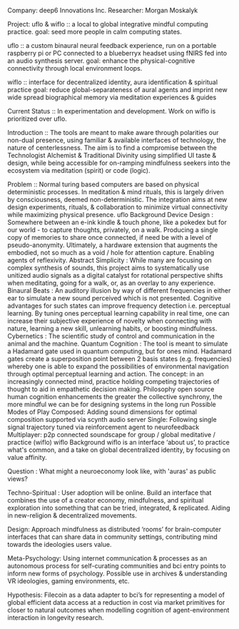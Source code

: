 Company: deep6 Innovations Inc.
Researcher: Morgan Moskalyk

Project: uflo & wiflo :: a local to global integrative mindful computing practice.
goal: seed more people in calm computing states. 

uflo :: a custom binaural neural feedback experience, run on a portable raspberry pi or PC connected to a blueberryx headset using fNIRS fed into an audio synthesis server.
goal: enhance the physical-cognitive connectivity through local environment loops.

wiflo :: interface for decentralized identity, aura identification & spiritual practice
goal: reduce global-separateness of aural agents and imprint new wide spread biographical memory via meditation experiences & guides

Current Status :: In experimentation and development. Work on wiflo is prioritized over uflo.

Introduction :: The tools are meant to make aware through polarities our non-dual presence, using familiar & available interfaces of technology, the nature of centerlessness. The aim is to find a compromise between the Technologist Alchemist & Traditional Divinity using simplified UI taste & design, while being accessible for on-ramping mindfulness seekers into the ecosystem via meditation (spirit) or code (logic).

Problem :: Normal turing based computers are based on physical deterministic processes. In meditation & mind rituals, this is largely driven by consciousness, deemed non-deterministic. The integration aims at new design experiments, rituals, & collaboration to minimize virtual connectivity while maximizing physical presence.
uflo Background
Device Design : Somewhere between an e-ink kindle & touch phone, like a pokedex but for our world - to capture thoughts, privately, on a walk. Producing a single copy of memories to share once connected, if need be with a level of pseudo-anonymity. Ultimately, a hardware extension that augments the embodied, not so much as a void / hole for attention capture. Enabling agents of reflexivity.
Abstract Simplicity : While many are focusing on complex synthesis of sounds, this project aims to systematically use unitized audio signals as a digital catalyst for rotational perspective shifts when meditating, going for a walk, or, as an overlay to any experience.
Binaural Beats : An auditory illusion by way of different frequencies in either ear to simulate a new sound perceived which is not presented. Cognitive advantages for such states can improve frequency detection i.e. perceptual learning. By tuning ones perceptual learning capability in real time, one can increase their subjective experience of novelty when connecting with nature, learning a new skill, unlearning habits, or boosting mindfulness.
Cybernetics : The scientific study of control and communication in the animal and the machine.
Quantum Cognition : The tool is meant to simulate a Hadamard gate used in quantum computing, but for ones mind. Hadamard gates create a superposition point between 2 basis states (e.g. frequencies) whereby one is able to expand the possibilities of environmental navigation through optimal perceptual learning and action. The concept: in an increasingly connected mind, practice holding competing trajectories of thought to aid in empathetic decision making.
Philosophy
open source human cognition enhancements
the greater the collective synchrony, the more mindful we can be for designing systems in the long run
Possible Modes of Play
Composed: Adding sound dimensions for optimal composition supported via scynth audio server
Single: Following single signal trajectory tuned via reinforcement agent to neurofeedback
Multiplayer: p2p connected soundscape for group / global meditative / practice (wiflo)
wiflo Background
wiflo is an interface ‘about us’, to practice what's common, and a take on global decentralized identity, by focusing on value affinity.

Question : What might a neuroeconomy look like, with 'auras' as public views?

Techno-Spiritual : User adoption will be online. Build an interface that combines the use of a creator economy, mindfulness, and spiritual exploration into something that can be tried, integrated, & replicated. Aiding in new-religion & decentralized movements.

Design: Approach mindfulness as distributed ‘rooms’ for brain-computer interfaces that can share data in community settings, contributing mind towards the ideologies users value. 

Meta-Psychology: Using internet communication & processes as an autonomous process for self-curating communities and bci entry points to inform new forms of psychology. Possible use in archives & understanding VR ideologies, gaming environments, etc.

Hypothesis: Filecoin as a data adapter to bci’s for representing a model of global efficient data access at a reduction in cost via market primitives for closer to natural outcomes when modelling cognition of agent-environment interaction in longevity research.
